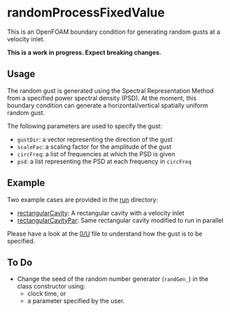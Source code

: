 # randomProcessFixedValue

This is an OpenFOAM boundary condition for generating random gusts at a
velocity inlet.

**This is a work in progress. Expect breaking changes.**

## Usage

The random gust is generated using the Spectral Representation Method from a
specified power spectral density (PSD). At the moment, this boundary condition
can generate a horizontal/vertical spatially uniform random gust.

The following parameters are used to specify the gust:

- `gustDir`: a vector representing the direction of the gust
- `scaleFac`: a scaling factor for the amplitude of the gust
- `circFreq`: a list of frequencies at which the PSD is given
- `psd`: a list representing the PSD at each frequency in `circFreq`

## Example

Two example cases are provided in the [run](run/) directory:

- [rectangularCavity](run/rectangularCavity/): A rectangular cavity with a
  velocity inlet
- [rectangularCavityPar](run/rectangularCavityPar): Same rectangular cavity
  modified to run in parallel

Please have a look at the [0/U](run/rectangularCavityPar/0/U) file to
understand how the gust is to be specified.

## To Do

- Change the seed of the random number generator (`randGen_`) in the class
  constructor using:
    - clock time, or
    - a parameter specified by the user.
